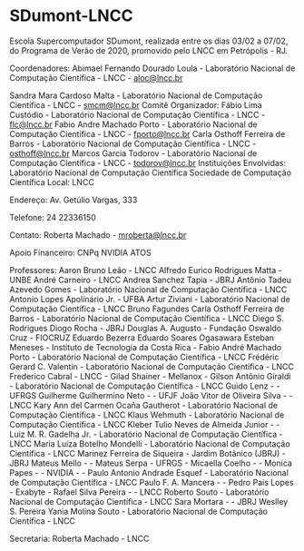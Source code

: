 # SDumont-LNCC
Escola Supercomputador SDumont, realizada entre os dias 03/02 a 07/02, do Programa de Verão de 2020, promovido pelo LNCC em Petrópolis - RJ. 

Coordenadores:
Abimael Fernando Dourado Loula - Laboratório Nacional de Computação Científica - LNCC - aloc@lncc.br

Sandra Mara Cardoso Malta - Laboratório Nacional de Computação Científica - LNCC - smcm@lncc.br
Comitê Organizador:
Fábio Lima Custódio - Laboratório Nacional de Computação Científica - LNCC - flc@lncc.br
Fabio Andre Machado Porto - Laboratório Nacional de Computação Científica - LNCC - fporto@lncc.br
Carla Osthoff Ferreira de Barros - Laboratório Nacional de Computação Científica - LNCC - osthoff@lncc.br
Marcos Garcia Todorov - Laboratório Nacional de Computação Científica - LNCC - todorov@lncc.br
Instituições Envolvidas:
Laboratório Nacional de Computação Científica
Sociedade de Computação Científica
Local:
LNCC

Endereço:
Av. Getúlio Vargas, 333

Telefone:
24 22336150

Contato:
Roberta Machado - mroberta@lncc.br

Apoio Financeiro:
CNPq
NVIDIA
ATOS

Professores:
Aaron Bruno Leão - LNCC
Alfredo Eurico Rodrigues Matta - UNBE
André Carneiro - LNCC
Andrea Sanchez Tapia - JBRJ
Antônio Tadeu Azevedo Gomes - Laboratório Nacional de Computação Científica - LNCC
Antonio Lopes Apolinário Jr. - UFBA
Artur Ziviani - Laboratório Nacional de Computação Científica - LNCC
Bruno Fagundes
Carla Osthoff Ferreira de Barros - Laboratório Nacional de Computação Científica - LNCC
Diego S. Rodrigues 
Diogo Rocha - JBRJ
Douglas A. Augusto - Fundação Oswaldo Cruz - FIOCRUZ
Eduardo Bezerra
Eduardo Soares Ogasawara
Esteban Meneses - Instituto de Tecnologia da Costa Rica -
Fabio André Machado Porto - Laboratório Nacional de Computação Científica - LNCC
Frédéric Gerard C. Valentin - Laboratório Nacional de Computação Científica - LNCC
Frederico Cabral - LNCC -
Gilad Shainer - Mellanox -
Gilson Antônio Giraldi - Laboratório Nacional de Computação Científica - LNCC
Guido Lenz - - UFRGS
Guilherme Guilhermino Neto - - UFJF
João Vitor de Oliveira Silva - - LNCC
Kary Ann del Carmen Ocaña Gautherot - Laboratório Nacional de Computação Científica - LNCC
Klaus Wehmuth - Laboratório Nacional de Computação Científica - LNCC
Kleber Tulio Neves de Almeida Junior - -
Luiz M. R. Gadelha Jr. - Laboratório Nacional de Computação Científica - LNCC
Maria Luiza Botelho Mondelli - Laboratório Nacional de Computação Científica - LNCC
Marinez Ferreira de Siqueira - Jardim Botânico (JBRJ) - JBRJ
Mateus Mello - -
Mateus Serpa - UFRGS -
Micaella Coelho - -
Monica Papes - -
NVIDIA - -
Paulo Antonio Andrade Esquef - Laboratório Nacional de Computação Científica - LNCC
Paulo F. A. Mancera - -
Pedro Pais Lopes - Exabyte -
Rafael Silva Pereira - - LNCC
Roberto Souto - Laboratório Nacional de Computação Científica - LNCC
Sara Mortara - - JBRJ
Weslley S. Pereira
Yania Molina Souto - Laboratório Nacional de Computação Científica - LNCC

Secretaria:
Roberta Machado - LNCC
